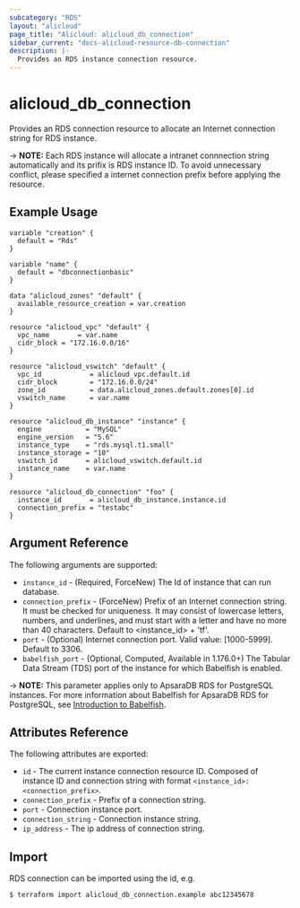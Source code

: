 ```yaml
---
subcategory: "RDS"
layout: "alicloud"
page_title: "Alicloud: alicloud_db_connection"
sidebar_current: "docs-alicloud-resource-db-connection"
description: |-
  Provides an RDS instance connection resource.
---
```


# alicloud\_db\_connection

Provides an RDS connection resource to allocate an Internet connection string for RDS instance.

-> **NOTE:** Each RDS instance will allocate a intranet connnection string automatically and its prifix is RDS instance ID.
 To avoid unnecessary conflict, please specified a internet connection prefix before applying the resource.

## Example Usage

```
variable "creation" {
  default = "Rds"
}

variable "name" {
  default = "dbconnectionbasic"
}

data "alicloud_zones" "default" {
  available_resource_creation = var.creation
}

resource "alicloud_vpc" "default" {
  vpc_name       = var.name
  cidr_block = "172.16.0.0/16"
}

resource "alicloud_vswitch" "default" {
  vpc_id            = alicloud_vpc.default.id
  cidr_block        = "172.16.0.0/24"
  zone_id           = data.alicloud_zones.default.zones[0].id
  vswitch_name      = var.name
}

resource "alicloud_db_instance" "instance" {
  engine           = "MySQL"
  engine_version   = "5.6"
  instance_type    = "rds.mysql.t1.small"
  instance_storage = "10"
  vswitch_id       = alicloud_vswitch.default.id
  instance_name    = var.name
}

resource "alicloud_db_connection" "foo" {
  instance_id       = alicloud_db_instance.instance.id
  connection_prefix = "testabc"
}
```

## Argument Reference

The following arguments are supported:

* `instance_id` - (Required, ForceNew) The Id of instance that can run database.
* `connection_prefix` - (ForceNew) Prefix of an Internet connection string. It must be checked for uniqueness. It may consist of lowercase letters, numbers, and underlines, and must start with a letter and have no more than 40 characters. Default to <instance_id> + 'tf'.
* `port` - (Optional) Internet connection port. Valid value: [1000-5999]. Default to 3306.
* `babelfish_port` - (Optional, Computed, Available in 1.176.0+) The Tabular Data Stream (TDS) port of the instance for which Babelfish is enabled.

-> **NOTE:** This parameter applies only to ApsaraDB RDS for PostgreSQL instances. For more information about Babelfish for ApsaraDB RDS for PostgreSQL, see [Introduction to Babelfish](https://www.alibabacloud.com/help/en/apsaradb-for-rds/latest/babelfish-for-pg).

## Attributes Reference

The following attributes are exported:

* `id` - The current instance connection resource ID. Composed of instance ID and connection string with format `<instance_id>:<connection_prefix>`.
* `connection_prefix` - Prefix of a connection string.
* `port` - Connection instance port.
* `connection_string` - Connection instance string.
* `ip_address` - The ip address of connection string.

## Import

RDS connection can be imported using the id, e.g.

```
$ terraform import alicloud_db_connection.example abc12345678
```

